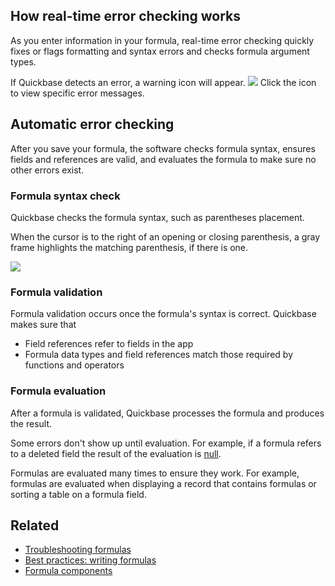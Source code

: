 ## How real-time error checking works

As you enter information in your formula, real-time error checking quickly fixes or flags formatting and syntax errors and checks formula argument types.

If Quickbase detects an error, a warning icon will appear. ![](https://helpv2.quickbase.com/hc/article_attachments/22290522675860) Click the icon to view specific error messages.

## Automatic error checking

After you save your formula, the software checks formula syntax, ensures fields and references are valid, and evaluates the formula to make sure no other errors exist.

### Formula syntax check

Quickbase checks the formula syntax, such as parentheses placement.

When the cursor is to the right of an opening or closing parenthesis, a gray frame highlights the matching parenthesis, if there is one. 

![](https://helpv2.quickbase.com/hc/article_attachments/18207555103380)

### Formula validation

Formula validation occurs once the formula's syntax is correct. Quickbase makes sure that

-   Field references refer to fields in the app
-   Formula data types and field references match those required by functions and operators

### Formula evaluation

After a formula is validated, Quickbase processes the formula and produces the result.

Some errors don't show up until evaluation. For example, if a formula refers to a deleted field the result of the evaluation is [null](https://helpv2.quickbase.com/hc/en-us/articles/16909898126612). 

Formulas are evaluated many times to ensure they work. For example, formulas are evaluated when displaying a record that contains formulas or sorting a table on a formula field.

## Related

-   [Troubleshooting formulas](https://helpv2.quickbase.com/hc/en-us/articles/4570267666836)
-   [Best practices: writing formulas](https://helpv2.quickbase.com/hc/en-us/articles/16909898126612)
-   [Formula components](https://helpv2.quickbase.com/hc/en-us/articles/18313319756692)